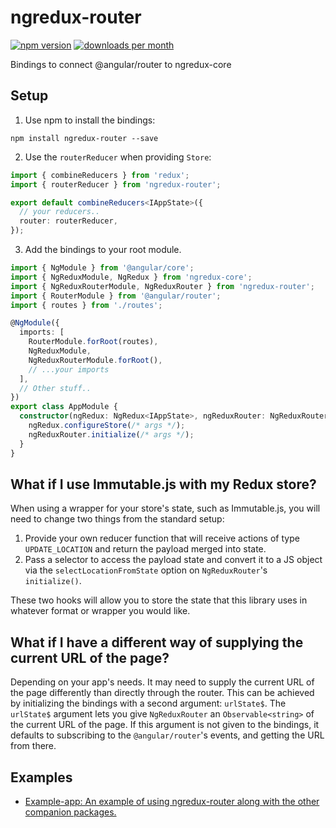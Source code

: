 # ngredux-router

[![npm version](https://img.shields.io/npm/v/ngredux-router.svg)](https://www.npmjs.com/package/ngredux-router)
[![downloads per month](https://img.shields.io/npm/dm/ngredux-router.svg)](https://www.npmjs.com/package/ngredux-router)

Bindings to connect @angular/router to ngredux-core

## Setup

1.  Use npm to install the bindings:

```
npm install ngredux-router --save
```

2.  Use the `routerReducer` when providing `Store`:

```ts
import { combineReducers } from 'redux';
import { routerReducer } from 'ngredux-router';

export default combineReducers<IAppState>({
  // your reducers..
  router: routerReducer,
});
```

3.  Add the bindings to your root module.

```ts
import { NgModule } from '@angular/core';
import { NgReduxModule, NgRedux } from 'ngredux-core';
import { NgReduxRouterModule, NgReduxRouter } from 'ngredux-router';
import { RouterModule } from '@angular/router';
import { routes } from './routes';

@NgModule({
  imports: [
    RouterModule.forRoot(routes),
    NgReduxModule,
    NgReduxRouterModule.forRoot(),
    // ...your imports
  ],
  // Other stuff..
})
export class AppModule {
  constructor(ngRedux: NgRedux<IAppState>, ngReduxRouter: NgReduxRouter) {
    ngRedux.configureStore(/* args */);
    ngReduxRouter.initialize(/* args */);
  }
}
```

## What if I use Immutable.js with my Redux store?

When using a wrapper for your store's state, such as Immutable.js, you will need to change two things from the standard setup:

1.  Provide your own reducer function that will receive actions of type `UPDATE_LOCATION` and return the payload merged into state.
2.  Pass a selector to access the payload state and convert it to a JS object via the `selectLocationFromState` option on `NgReduxRouter`'s `initialize()`.

These two hooks will allow you to store the state that this library uses in whatever format or wrapper you would like.

## What if I have a different way of supplying the current URL of the page?

Depending on your app's needs. It may need to supply the current URL of the page differently than directly
through the router. This can be achieved by initializing the bindings with a second argument: `urlState$`.
The `urlState$` argument lets you give `NgReduxRouter` an `Observable<string>` of the current URL of the page.
If this argument is not given to the bindings, it defaults to subscribing to the `@angular/router`'s events, and
getting the URL from there.

## Examples

- [Example-app: An example of using ngredux-router along with the other companion packages.](https://github.com/angular-redux/platform/tree/master/packages/example-app)
